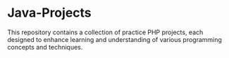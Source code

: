 # Java-Projects
This repository contains a collection of practice PHP projects, each designed to enhance learning and understanding of various programming concepts and techniques.
